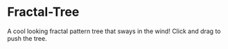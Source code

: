 # Fractal-Tree

A cool looking fractal pattern tree that sways in the wind! 
Click and drag to push the tree. 
